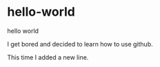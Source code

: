 # hello-world
hello world

I get bored and decided to learn how to use github.

This time I added a new line.
